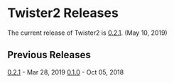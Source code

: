 # Twister2 Releases

The current release of Twister2 is [0.2.1](twister2_release_0_2_1.md). (May 10, 2019)

## Previous Releases

[0.2.1](twister2_release_0_2_0.md) - Mar 28, 2019
[0.1.0](twister2_release_0_1_0.md) - Oct 05, 2018  



